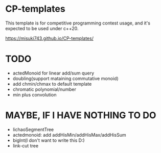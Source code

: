 # CP-templates

This template is for competitive programming contest usage, and it's expected to be used under c++20.

https://misuki743.github.io/CP-templates/

# TODO

- actedMonoid for linear add/sum query
- doubling(support mataining commutative monoid)
- add chmin/chmax to default template
- chromatic polynomial/number
- min plus convolution

# MAYBE, IF I HAVE NOTHING TO DO

- lichaoSegmentTree
- actedmonoid: add addHisMin/addHisMax/addHisSum
- bigInt(I don't want to write this D:)
- link-cut tree

